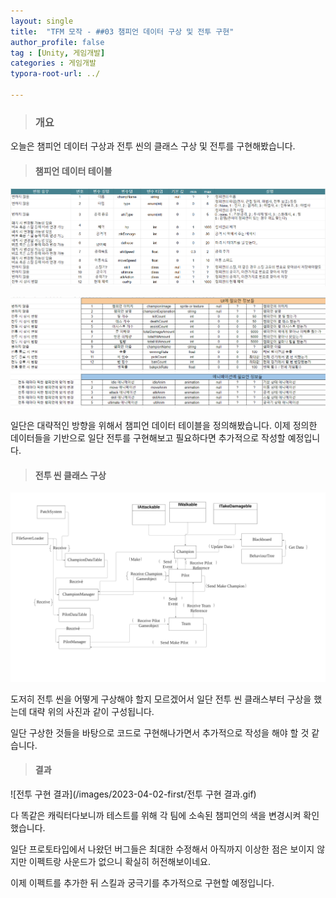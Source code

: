 ```yaml
---
layout: single
title:  "TFM 모작 - ##03 챔피언 데이터 구상 및 전투 구현"
author_profile: false
tag : [Unity, 게임개발]
categories : 게임개발
typora-root-url: ../

---
```


> ### 개요

오늘은 챔피언 데이터 구상과 전투 씬의 클래스 구상 및 전투를 구현해봤습니다.



> #### 챔피언 데이터 테이블

<img src="/images/2023-04-02-first/image-20230402210828165.png" alt="image-20230402210828165" style="zoom:200%;" />

![image-20230402211012343](/images/2023-04-02-first/image-20230402211012343.png)

일단은 대략적인 방향을 위해서 챔피언 데이터 테이블을 정의해봤습니다. 이제 정의한 데이터들을 기반으로 일단 전투를 구현해보고 필요하다면 추가적으로 작성할 예정입니다.



> #### 전투 씬 클래스 구상

<img src="/images/2023-04-02-first/Team, Pilot, Champ URL-1680438535783-1.png" alt="Team, Pilot, Champ URL" style="zoom:200%;" />

도저히 전투 씬을 어떻게 구상해야 할지 모르겠어서 일단 전투 씬 클래스부터 구상을 했는데 대략 위의 사진과 같이 구성됩니다.

일단 구상한 것들을 바탕으로 코드로 구현해나가면서 추가적으로 작성을 해야 할 것 같습니다.



> #### 결과

![전투 구현 결과](/images/2023-04-02-first/전투 구현 결과.gif)

다 똑같은 캐릭터다보니까 테스트를 위해 각 팀에 소속된 챔피언의 색을 변경시켜 확인했습니다.

일단 프로토타입에서 나왔던 버그들은 최대한 수정해서 아직까지 이상한 점은 보이지 않지만 이펙트랑 사운드가 없으니 확실히 허전해보이네요.

이제 이펙트를 추가한 뒤 스킬과 궁극기를 추가적으로 구현할 예정입니다.